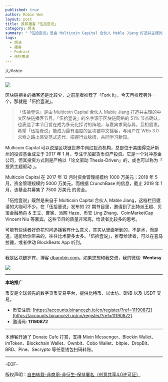 ```yaml
---
published: true
author: Robin Wen
layout: post
title: 推荐播客「伍拾壹说」
category: 想法
summary: "「伍拾壹说」是由 Multicoin Capital 合伙人 Mable Jiang 打造并主理的中文区块链播客节目。「伍拾壹说」的名字源于区块链网络的 51% 节点确认，也表达了本节目旨在成为多元化探讨的阵地，与嘉宾求同存异，互相启发。希望「伍拾壹说」能成为最有温度的区块链中文播客，与用户在 WEb 3.0 求索之路上感受范式迭代，把握行业脉搏，共同学习新知。可能有些读者好奇花时间追播客有什么意义，其实从里面听到的，不是术，而是道。道能给你带来的，往往比术要多太多。「伍拾壹说」，推荐给读者，可以在喜马拉雅，或者律动 BlockBeats App 听到。"
tags:
  - 想法
  - 播客
  - Podcast
  - 伍拾壹说
---
```


`文/Robin`

***

![](https://cdn.dbarobin.com/gjhlg1a.png)

区块链相关的播客还是比较少，之前笔者推荐了「Fork It」，今天再推荐另外一个，那就是「伍拾壹说」。

>「伍拾壹说」是由 Multicoin Capital 合伙人 Mable Jiang 打造并主理的中文区块链播客节目。「伍拾壹说」的名字源于区块链网络的 51% 节点确认，也表达了本节目旨在成为多元化探讨的阵地，与嘉宾求同存异，互相启发。希望「伍拾壹说」能成为最有温度的区块链中文播客，与用户在 WEb 3.0 求索之路上感受范式迭代，把握行业脉搏，共同学习新知。

Multicoin Capital 可以说是区块链世界中网红投资机构，总部位于美国得克萨斯州的投资基金成立于 2017 年 1 月，专注于加密货币资产投资。它是一个对冲基金公司，但其投资方式则是严格以「论文驱动 Thesis-Driven」的，或也可以称为「 投资主题驱动 」。

Multicoin Capital 在 2017 年 12 月时资金管理规模约 1000 万美元；2018 年 5 月，资金管理规模约 5000 万美元。而根据 CrunchBase 的信息，截止 2019 年 1 月，该基金共募集了 7500 万美元 的资金。

「伍拾壹说」既然是来自于 Multicoin Capital 合伙人 Mable Jiang，这档栏目邀请的大咖可不少。在「伍拾壹说」发布的 22 期节目里，邀请到了比特派王超、贝宝金融杨舟 & 王立、曹寅、派网 Haze、币安 Ling Zhang、CoinMarketCap Vincent Niu 等嘉宾。这些节目的质量非常高，给读者比较多的思考。

可能有些读者好奇花时间追播客有什么意义，其实从里面听到的，不是术，而是道。道能给你带来的，往往比术要多太多。「伍拾壹说」，推荐给读者，可以在喜马拉雅，或者律动 BlockBeats App 听到。

***

我是区块链罗宾，博客 [dbarobin.com](https://dbarobin.com/)。如果您想和我交流，我的微信: **Wentasy**

![](https://cdn.dbarobin.com/v4yywe2.png)

***

**本站推广**

币安是全球领先的数字货币交易平台，提供比特币、以太坊、BNB 以及 USDT 交易。

* 币安注册: [https://accounts.binancezh.io/cn/register/?ref=11190872](https://accounts.binancezh.io/cn/register/?ref=11190872)
* 邀请码: **11190872**

***

本博客开通了 Donate Cafe 打赏，支持 Mixin Messenger、Blockin Wallet、imToken、Blockchain Wallet、Ownbit、Cobo Wallet、bitpie、DropBit、BRD、Pine、Secrypto 等任意钱包扫码转账。

<center>
    <div class="--donate-button"
         data-button-id="f8b9df0d-af9a-460d-8258-d3f435445075"
    ></div>
</center>

***

–EOF–

版权声明：[自由转载-非商用-非衍生-保持署名（创意共享4.0许可证）](http://creativecommons.org/licenses/by-nc-nd/4.0/deed.zh)